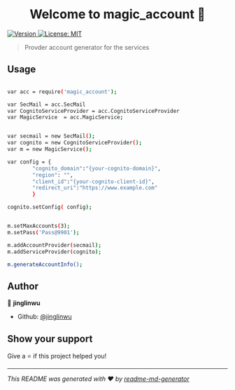 <h1 align="center">Welcome to magic_account 👋</h1>
<p>
  <a href="https://www.npmjs.com/package/magic_account" target="_blank">
    <img alt="Version" src="https://img.shields.io/npm/v/magic_account.svg">
  </a>
  <a href="#" target="_blank">
    <img alt="License: MIT" src="https://img.shields.io/badge/License-MIT-yellow.svg" />
  </a>
</p>

> Provder account generator for the services

## Usage

```sh

var acc = require('magic_account');

var SecMail = acc.SecMail
var CognitoServiceProvider = acc.CognitoServiceProvider
var MagicService  = acc.MagicService;


var secmail = new SecMail();
var cognito = new CognitoServiceProvider();
var m = new MagicService();

var config = {
        "cognito_domain":"{your-cognito-domain}",
        "region": "",
        "client_id":"{your-cognito-client-id}",
        "redirect_uri":"https://www.example.com"
        }

cognito.setConfig( config);


m.setMaxAccounts(3);
m.setPass('Pass@9901');

m.addAccountProvider(secmail);
m.addServiceProvider(cognito);

m.generateAccountInfo();


```


## Author

👤 **jinglinwu**

* Github: [@jinglinwu](https://github.com/jinglinwu)

## Show your support

Give a ⭐️ if this project helped you!

***
_This README was generated with ❤️ by [readme-md-generator](https://github.com/kefranabg/readme-md-generator)_
